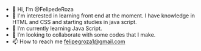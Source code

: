 - 👋 Hi, I’m @FelipedeRoza
- 👀 I'm interested in learning front end at the moment. I have knowledge in HTML and CSS and starting studies in java script. 
- 🌱 I’m currently learning Java Script.
- 💞️ I’m looking to collaborate with some codes that I make.
- 📫 How to reach me felipegroza1@gmail.com
